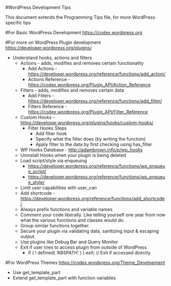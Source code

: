 #WordPress Development Tips

This document extends the Programming Tips file, for more WordPress specific tips

#For Basic WordPress Development
https://codex.wordpress.org

#For more on WordPress Plugin development
https://developer.wordpress.org/plugins/
- Understand hooks, actions and filters
	- Actions - adds, modifies and removes certain functionality
		- Add Actions - https://developer.wordpress.org/reference/functions/add_action/
		- Actions Reference - https://codex.wordpress.org/Plugin_API/Action_Reference
	- Filters - adds, modifies and removes certain data
		- Add Filters - https://developer.wordpress.org/reference/functions/add_filter/
		- Filters Reference - https://codex.wordpress.org/Plugin_API/Filter_Reference
	- Custom Hooks - https://developer.wordpress.org/plugins/hooks/custom-hooks/
		- Filter Hooks Steps
			- Add filter hook
			- Specify what the filter does (by writing the function)
			- Apply filter to the data by first checking using has_filter
	- WP Hooks Database - http://adambrown.info/p/wp_hooks
	- Uninstall Hooks when your plugin is being deleted
	- Load script/style via enqueuing
		- https://developer.wordpress.org/reference/functions/wp_enqueue_script/
		- https://developer.wordpress.org/reference/functions/wp_enqueue_style/
	- Limit user capabilities with user_can
	- Add shortcode - https://developer.wordpress.org/reference/functions/add_shortcode/
	- Always prefix functions and variable names
	- Comment your code liberally. Like telling yourself one year from now what the various functions and classes would do.
	- Group similar functions together.
	- Secure your plugin via validating data, sanitizing input & escaping output.
	- Use plugins like Debug Bar and Query Monitor
	- Exit if user tries to access plugin from outside of WordPress
		- if ( ! defined( ‘ABSPATH’ ) ) exit; // Exit if accessed directly

#For WordPress Themes
https://codex.wordpress.org/Theme_Development
- Use get_template_part
- Extend get_template_part with function variables